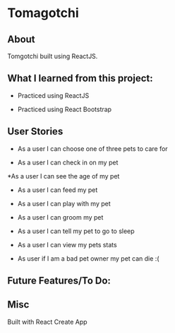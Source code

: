 # Tomagotchi

## About 

Tomgotchi built using ReactJS.

## What I learned from this project:


 * Practiced using ReactJS 
 
*  Practiced using React Bootstrap 

## User Stories
* As a user I can choose one of three pets to care for

*  As a user I can check in on my pet

*As a user I can see the age of my pet

* As a user I can feed my pet

* As a user I can play with my pet

* As a user I can groom my pet 

* As a user I can tell my pet to go to sleep

* As a user I can view my pets stats 

* As user if I am a bad pet owner my pet can die :( 







## Future Features/To Do:

## Misc

Built with React Create App

